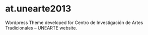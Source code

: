 at.unearte2013
==============

Wordpress Theme developed for Centro de Investigación de Artes Tradicionales – UNEARTE website.
